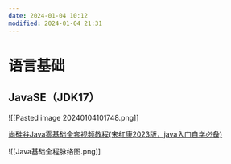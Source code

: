 ```yaml
---
date: 2024-01-04 10:12
modified: 2024-01-04 21:31
---
```


# 语言基础

## JavaSE（JDK17）

![[Pasted image 20240104101748.png]]

[尚硅谷Java零基础全套视频教程(宋红康2023版，java入门自学必备)](https://www.bilibili.com/video/BV1PY411e7J6/)

![[Java基础全程脉络图.png]]
